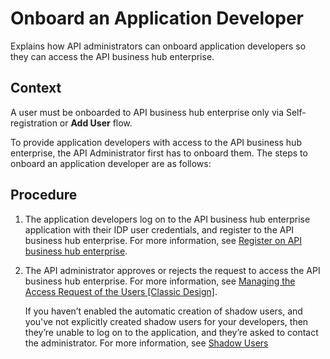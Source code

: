 <!-- loio786d107e1dbf414ca15ae9ddb2cb49e6 -->

# Onboard an Application Developer

Explains how API administrators can onboard application developers so they can access the API business hub enterprise.



## Context

A user must be onboarded to API business hub enterprise only via Self-registration or **Add User** flow.

To provide application developers with access to the API business hub enterprise, the API Administrator first has to onboard them. The steps to onboard an application developer are as follows:



## Procedure

1.  The application developers log on to the API business hub enterprise application with their IDP user credentials, and register to the API business hub enterprise. For more information, see [Register on API business hub enterprise](register-on-api-business-hub-enterprise-c85fafe.md).

2.  The API administrator approves or rejects the request to access the API business hub enterprise. For more information, see [Managing the Access Request of the Users \[Classic Design\]](managing-the-access-request-of-the-users-classic-design-5b3e2f6.md).

    If you haven’t enabled the automatic creation of shadow users, and you've not explicitly created shadow users for your developers, then they’re unable to log on to the application, and they’re asked to contact the administrator. For more information, see [Shadow Users](../APIM-Initial-Setup/shadow-users-a0f5fe5.md)


